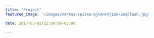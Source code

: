 ```yaml
---
title: "Project"
featured_image: '/images/markus-spiske-qjnAnF0jIGk-unsplash.jpg'

date: 2017-03-02T12:00:00-05:00

---
```

